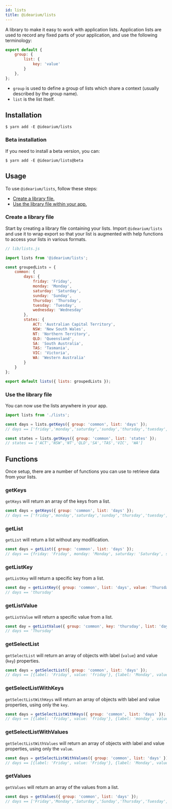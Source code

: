 ```yaml
---
id: lists
title: @idearium/lists
---
```


A library to make it easy to work with application lists. Application lists are used to record any fixed parts of your application, and use the following terminology:

```JavaScript
export default {
    group: {
        list: {
            key: 'value'
        }
    },
};
```

-   `group` is used to define a group of lists which share a context (usually described by the group name).
-   `list` is the list itself.

## Installation

```shell
$ yarn add -E @idearium/lists
```

### Beta installation

If you need to install a beta version, you can:

```shell
$ yarn add -E @idearium/lists@beta
```

## Usage

To use `@idearium/lists`, follow these steps:

-   [Create a library file.](#create-a-library-file)
-   [Use the library file within your app.](#use-the-library-file)

### Create a library file

Start by creating a library file containing your lists. Import `@idearium/lists` and use it to wrap export so that your list is augmented with help functions to access your lists in various formats.

```JavaScript
// lib/lists.js

import lists from '@idearium/lists';

const groupedLists = {
    common: {
        days: {
            friday: 'Friday',
            monday: 'Monday',
            saturday: 'Saturday',
            sunday: 'Sunday',
            thursday: 'Thursday',
            tuesday: 'Tuesday',
            wednesday: 'Wednesday'
        },
        states: {
            ACT: 'Australian Capital Territory',
            NSW: 'New South Wales',
            NT: 'Northern Territory',
            QLD: 'Queensland',
            SA: 'South Australia',
            TAS: 'Tasmania',
            VIC: 'Victoria',
            WA: 'Western Australia'
        }
    }
};

export default lists({ lists: groupedLists });
```

### Use the library file

You can now use the lists anywhere in your app.

```JavaScript
import lists from './lists';

const days = lists.getKeys({ group: 'common', list: 'days' });
// days == ['friday','monday','saturday','sunday','thursday','tuesday','wednesday']

const states = lists.getKeys({ group: 'common', list: 'states' });
// states == ['ACT','NSW','NT','QLD','SA','TAS','VIC', 'WA']
```

## Functions

Once setup, there are a number of functions you can use to retrieve data from your lists.

### getKeys

`getKeys` will return an array of the keys from a list.

```JavaScript
const days = getKeys({ group: 'common', list: 'days' });
// days == ['friday','monday','saturday','sunday','thursday','tuesday','wednesday']
```

### getList

`getList` will return a list without any modification.

```JavaScript
const days = getList({ group: 'common', list: 'days' });
// days == {friday: 'Friday', monday: 'Monday', saturday: 'Saturday', sunday: 'Sunday', thursday: 'Thursday',tuesday: 'Tuesday', wednesday: 'Wednesday'}
```

### getListKey

`getListKey` will return a specific key from a list.

```JavaScript
const day = getListKey({ group: 'common', list: 'days', value: 'Thursday' });
// days == 'thursday'
```

### getListValue

`getListValue` will return a specific value from a list.

```JavaScript
const day = getListValue({ group: 'common', key: 'thursday', list: 'days' });
// days == 'Thursday'
```

### getSelectList

`getSelectList` will return an array of objects with label (`value`) and value (`key`) properties.

```JavaScript
const days = getSelectList({ group: 'common', list: 'days' });
// days == [{label: 'Friday', value: 'friday'}, {label: 'Monday', value: 'monday'}, {label:'Saturday', value:'saturday'}, {label: 'Sunday', value: 'sunday'}, {label: 'Thursday', value: 'thursday'}, {label: 'Tuesday', value: 'tuesday'}, {label: 'Wednesday', value: 'wednesday'}]
```

### getSelectListWithKeys

`getSelectListWithKeys` will return an array of objects with label and value properties, using only the `key`.

```JavaScript
const days = getSelectListWithKeys({ group: 'common', list: 'days' });
// days == [{label: 'friday', value: 'friday'}, {label: 'monday', value: 'monday'}, {label:'saturday', value:'saturday'}, {label: 'sunday', value: 'sunday'}, {label: 'thursday', value: 'thursday'}, {label: 'tuesday', value: 'tuesday'}, {label: 'wednesday', value: 'wednesday'}]
```

### getSelectListWithValues

`getSelectListWithValues` will return an array of objects with label and value properties, using only the `value`.

```JavaScript
const days = getSelectListWithValues({ group: 'common', list: 'days' });
// days == [{label: 'Friday', value: 'Friday'}, {label: 'Monday', value: 'Monday'}, {label:'Saturday', value:'Saturday'}, {label: 'Sunday', value: 'Sunday'}, {label: 'Thursday', value: 'Thursday'}, {label: 'Tuesday', value: 'Tuesday'}, {label: 'Wednesday', value: 'Wednesday'}]
```

### getValues

`getValues` will return an array of the values from a list.

```JavaScript
const days = getValues({ group: 'common', list: 'days' });
// days == ['Friday','Monday','Saturday','Sunday','Thursday','Tuesday','Wednesday']
```
